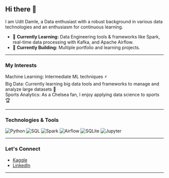 ## Hi there 👋

I am Udit Damle, a Data enthusiast with a robust background in various data technologies and an enthusiasm for continuous learning.


- 🌱 **Currently Learning:** Data Engineering tools & frameworks like Spark, real-time data processing with Kafka, and Apache Airflow.
- 🌱 **Currently Building:** Multiple portfolio and learning projects. 
___

### My Interests
Machine Learning: Intermediate ML techniques ⚡ <br>
Big Data: Currently learning big data tools and frameworks to manage and analyze large datasets 💬 <br>
Sports Analytics: As a Chelsea fan, I enjoy applying data science to sports 🏆 <br>
___

### Technologies & Tools

![Python](https://img.shields.io/badge/-Python-000?&logo=python)
![SQL](https://img.shields.io/badge/-SQL-000?&logo=sql)
![Spark](https://img.shields.io/badge/-Apache%20Spark-000?&logo=apachespark)
![Airflow](https://img.shields.io/badge/-Apache%20Airflow-000?&logo=apacheairflow)
![SQLite](https://img.shields.io/badge/-SQLite-000?&logo=sqlite)
![Jupyter](https://img.shields.io/badge/-Jupyter-000?&logo=jupyter)
___

### Let's Connect

- [Kaggle](https://www.kaggle.com/uditdamle) <br>
- [LinkedIn](https://www.linkedin.com/in/dam-udit/) <be>

___
<!--
**Dam-Udit/Dam-Udit** is a ✨ _special_ ✨ repository because its `README.md` (this file) appears on your GitHub profile.

Here are some ideas to get you started:

- 🔭 I’m currently working on ...
- 🌱 I’m currently learning ...
- 👯 I’m looking to collaborate on ...
- 🤔 I’m looking for help with ...
- 💬 Ask me about ...
- 📫 How to reach me: ...
- 😄 Pronouns: ...
- ⚡ Fun fact: ...
-->
